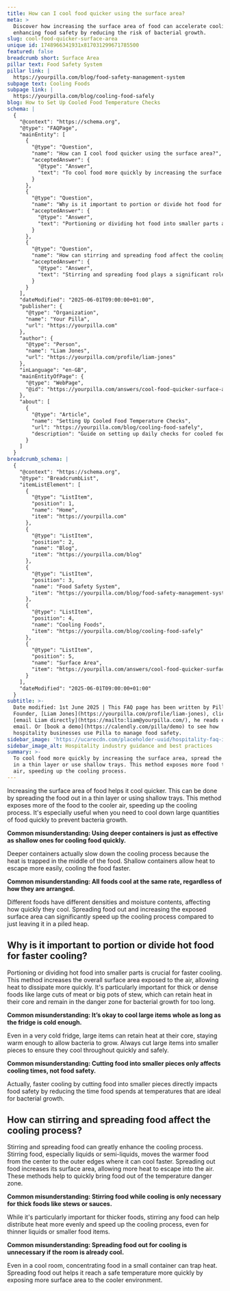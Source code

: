 ```yaml
---
title: How can I cool food quicker using the surface area?
meta: >
  Discover how increasing the surface area of food can accelerate cooling,
  enhancing food safety by reducing the risk of bacterial growth.
slug: cool-food-quicker-surface-area
unique id: 1748966341931x817031299671785500
featured: false
breadcrumb short: Surface Area
pillar text: Food Safety System
pillar link: |
  https://yourpilla.com/blog/food-safety-management-system
subpage text: Cooling Foods
subpage link: |
  https://yourpilla.com/blog/cooling-food-safely
blog: How to Set Up Cooled Food Temperature Checks
schema: |
  {
    "@context": "https://schema.org",
    "@type": "FAQPage",
    "mainEntity": [
      {
        "@type": "Question",
        "name": "How can I cool food quicker using the surface area?",
        "acceptedAnswer": {
          "@type": "Answer",
          "text": "To cool food more quickly by increasing the surface area, spread the food out in a thin layer or use shallow trays. This method exposes more food to cooler air, speeding up the cooling process. It is particularly useful for cooling large quantities of food swiftly to prevent bacterial growth."
        }
      },
      {
        "@type": "Question",
        "name": "Why is it important to portion or divide hot food for faster cooling?",
        "acceptedAnswer": {
          "@type": "Answer",
          "text": "Portioning or dividing hot food into smaller parts accelerates cooling by increasing the surface area exposed to air. This allows heat to dissipate faster. This method is important for thick or dense foods, such as large cuts of meat or big pots of stew, to prevent heat retention in their core that can prolong unsafe temperatures favourable for bacterial growth."
        }
      },
      {
        "@type": "Question",
        "name": "How can stirring and spreading food affect the cooling process?",
        "acceptedAnswer": {
          "@type": "Answer",
          "text": "Stirring and spreading food plays a significant role in enhancing the cooling process. Stirring moves the warmer inner portion to the cooler outer edges, helping liquids or semi-liquids cool faster. Spreading food increases its surface area, promoting faster heat escape, thus quickly reducing the food's temperature out of the bacterial danger zone."
        }
      }
    ],
    "dateModified": "2025-06-01T09:00:00+01:00",
    "publisher": {
      "@type": "Organization",
      "name": "Your Pilla",
      "url": "https://yourpilla.com"
    },
    "author": {
      "@type": "Person",
      "name": "Liam Jones",
      "url": "https://yourpilla.com/profile/liam-jones"
    },
    "inLanguage": "en-GB",
    "mainEntityOfPage": {
      "@type": "WebPage",
      "@id": "https://yourpilla.com/answers/cool-food-quicker-surface-area"
    },
    "about": [
      {
        "@type": "Article",
        "name": "Setting Up Cooled Food Temperature Checks",
        "url": "https://yourpilla.com/blog/cooling-food-safely",
        "description": "Guide on setting up daily checks for cooled food temperatures to ensure safe food handling."
      }
    ]
  }
breadcrumb_schema: |
  {
    "@context": "https://schema.org",
    "@type": "BreadcrumbList",
    "itemListElement": [
      {
        "@type": "ListItem",
        "position": 1,
        "name": "Home",
        "item": "https://yourpilla.com"
      },
      {
        "@type": "ListItem",
        "position": 2,
        "name": "Blog",
        "item": "https://yourpilla.com/blog"
      },
      {
        "@type": "ListItem",
        "position": 3,
        "name": "Food Safety System",
        "item": "https://yourpilla.com/blog/food-safety-management-system"
      },
      {
        "@type": "ListItem",
        "position": 4,
        "name": "Cooling Foods",
        "item": "https://yourpilla.com/blog/cooling-food-safely"
      },
      {
        "@type": "ListItem",
        "position": 5,
        "name": "Surface Area",
        "item": "https://yourpilla.com/answers/cool-food-quicker-surface-area"
      }
    ],
    "dateModified": "2025-06-01T09:00:00+01:00"
  }
subtitle: >-
  Date modified: 1st June 2025 | This FAQ page has been written by Pilla
  Founder, [Liam Jones](https://yourpilla.com/profile/liam-jones), click to
  [email Liam directly](https://mailto:liam@yourpilla.com/), he reads every
  email. Or [book a demo](https://calendly.com/pilla/demo) to see how
  hospitality businesses use Pilla to manage food safety.
sidebar_image: 'https://ucarecdn.com/placeholder-uuid/hospitality-faq-image.jpg'
sidebar_image_alt: Hospitality industry guidance and best practices
summary: >-
  To cool food more quickly by increasing the surface area, spread the food out
  in a thin layer or use shallow trays. This method exposes more food to cooler
  air, speeding up the cooling process.
---
```

Increasing the surface area of food helps it cool quicker. This can be done by spreading the food out in a thin layer or using shallow trays. This method exposes more of the food to the cooler air, speeding up the cooling process. It's especially useful when you need to cool down large quantities of food quickly to prevent bacteria growth.

**Common misunderstanding: Using deeper containers is just as effective as shallow ones for cooling food quickly.**

Deeper containers actually slow down the cooling process because the heat is trapped in the middle of the food. Shallow containers allow heat to escape more easily, cooling the food faster.

**Common misunderstanding: All foods cool at the same rate, regardless of how they are arranged.**

Different foods have different densities and moisture contents, affecting how quickly they cool. Spreading food out and increasing the exposed surface area can significantly speed up the cooling process compared to just leaving it in a piled heap.

## Why is it important to portion or divide hot food for faster cooling?

Portioning or dividing hot food into smaller parts is crucial for faster cooling. This method increases the overall surface area exposed to the air, allowing heat to dissipate more quickly. It's particularly important for thick or dense foods like large cuts of meat or big pots of stew, which can retain heat in their core and remain in the danger zone for bacterial growth for too long.

**Common misunderstanding: It’s okay to cool large items whole as long as the fridge is cold enough.**

Even in a very cold fridge, large items can retain heat at their core, staying warm enough to allow bacteria to grow. Always cut large items into smaller pieces to ensure they cool throughout quickly and safely.

**Common misunderstanding: Cutting food into smaller pieces only affects cooling times, not food safety.**

Actually, faster cooling by cutting food into smaller pieces directly impacts food safety by reducing the time food spends at temperatures that are ideal for bacterial growth.

## How can stirring and spreading food affect the cooling process?

Stirring and spreading food can greatly enhance the cooling process. Stirring food, especially liquids or semi-liquids, moves the warmer food from the center to the outer edges where it can cool faster. Spreading out food increases its surface area, allowing more heat to escape into the air. These methods help to quickly bring food out of the temperature danger zone.

**Common misunderstanding: Stirring food while cooling is only necessary for thick foods like stews or sauces.**

While it's particularly important for thicker foods, stirring any food can help distribute heat more evenly and speed up the cooling process, even for thinner liquids or smaller food items.

**Common misunderstanding: Spreading food out for cooling is unnecessary if the room is already cool.**

Even in a cool room, concentrating food in a small container can trap heat. Spreading food out helps it reach a safe temperature more quickly by exposing more surface area to the cooler environment.

